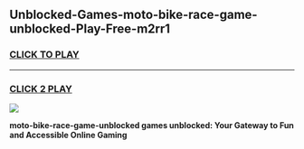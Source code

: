 
## Unblocked-Games-moto-bike-race-game-unblocked-Play-Free-m2rr1
<h3>
<a href="https://premium76.site?title=moto-bike-race-game-unblocked&ref=18A1">CLICK TO PLAY</a></h3>
<hr>

<h3>
<a href="https://premium76.site?title=moto-bike-race-game-unblocked&ref=18A1">CLICK 2 PLAY</a>
  
</h3>

<a href="https://premium76.site?title=moto-bike-race-game-unblocked&ref=18A1"><img src="https://clearcache.store/games.png"></a>


**moto-bike-race-game-unblocked games unblocked: Your Gateway to Fun and Accessible Online Gaming**
